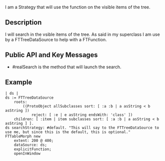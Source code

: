 I am a Strategy that will use the function on the visible items of the tree.

Description
-----------------------

I will search in the vsible items of the tree.
As said in my superclass I am use by a FTTreeDataSource to help with a FTFunction.

Public API and Key Messages
-----------------------

- #realSearch 	is the method that will launch the search.

Example
-----------------------

	| ds |
	ds := FTTreeDataSource
		roots:
			((ProtoObject allSubclasses sort: [ :a :b | a asString < b asString ])
				reject: [ :e | e asString endsWith: 'class' ])
		children: [ :item | item subclasses sort: [ :a :b | a asString < b asString ] ].
	ds searchStrategy: #default. "This will say to the FTTreeDataSource to use me, but since this is the default, this is optional."
	FTTableMorph new
		extent: 200 @ 400;
		dataSource: ds;
		explicitFunction;
		openInWindow
 